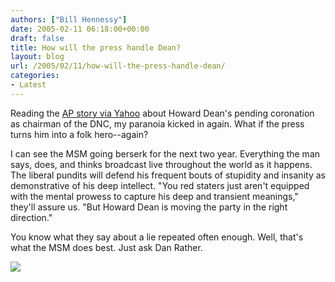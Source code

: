```yaml
---
authors: ["Bill Hennessy"]
date: 2005-02-11 06:18:00+00:00
draft: false
title: How will the press handle Dean?
layout: blog
url: /2005/02/11/how-will-the-press-handle-dean/
categories:
- Latest
---
```


Reading the [AP story via Yahoo](https://news.yahoo.com/news?tmpl=story&u=/ap/20050210/ap_on_re_us/democrats_chair_5) about Howard Dean's pending coronation as chairman of the DNC, my paranoia kicked in again. What if the press turns him into a folk hero--again?




I can see the MSM going berserk for the next two year. Everything the man says, does, and thinks broadcast live throughout the world as it happens. The liberal pundits will defend his frequent bouts of stupidity and insanity as demonstrative of his deep intellect. "You red staters just aren't equipped with the mental prowess to capture his deep and transient meanings," they'll assure us. "But Howard Dean is moving the party in the right direction."




You know what they say about a lie repeated often enough. Well, that's what the MSM does best. Just ask Dan Rather.

![](https://blog.billhennessy.com/aggbug.aspx?PostID=1043)

